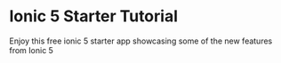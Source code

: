 # Ionic 5 Starter Tutorial
Enjoy this free ionic 5 starter app showcasing some of the new features from Ionic 5
